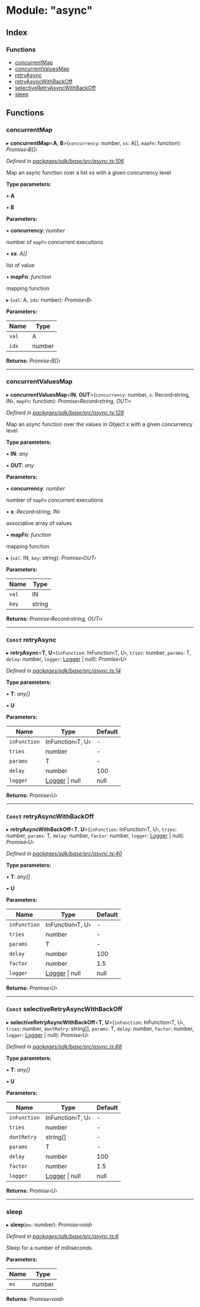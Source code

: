 # Module: "async"

## Index

### Functions

* [concurrentMap](_async_.md#concurrentmap)
* [concurrentValuesMap](_async_.md#concurrentvaluesmap)
* [retryAsync](_async_.md#const-retryasync)
* [retryAsyncWithBackOff](_async_.md#const-retryasyncwithbackoff)
* [selectiveRetryAsyncWithBackOff](_async_.md#const-selectiveretryasyncwithbackoff)
* [sleep](_async_.md#sleep)

## Functions

###  concurrentMap

▸ **concurrentMap**<**A**, **B**>(`concurrency`: number, `xs`: A[], `mapFn`: function): *Promise‹B[]›*

*Defined in [packages/sdk/base/src/async.ts:106](https://github.com/celo-org/celo-monorepo/blob/master/packages/sdk/base/src/async.ts#L106)*

Map an async function over a list xs with a given concurrency level

**Type parameters:**

▪ **A**

▪ **B**

**Parameters:**

▪ **concurrency**: *number*

number of `mapFn` concurrent executions

▪ **xs**: *A[]*

list of value

▪ **mapFn**: *function*

mapping function

▸ (`val`: A, `idx`: number): *Promise‹B›*

**Parameters:**

Name | Type |
------ | ------ |
`val` | A |
`idx` | number |

**Returns:** *Promise‹B[]›*

___

###  concurrentValuesMap

▸ **concurrentValuesMap**<**IN**, **OUT**>(`concurrency`: number, `x`: Record‹string, IN›, `mapFn`: function): *Promise‹Record‹string, OUT››*

*Defined in [packages/sdk/base/src/async.ts:128](https://github.com/celo-org/celo-monorepo/blob/master/packages/sdk/base/src/async.ts#L128)*

Map an async function over the values in Object x with a given concurrency level

**Type parameters:**

▪ **IN**: *any*

▪ **OUT**: *any*

**Parameters:**

▪ **concurrency**: *number*

number of `mapFn` concurrent executions

▪ **x**: *Record‹string, IN›*

associative array of values

▪ **mapFn**: *function*

mapping function

▸ (`val`: IN, `key`: string): *Promise‹OUT›*

**Parameters:**

Name | Type |
------ | ------ |
`val` | IN |
`key` | string |

**Returns:** *Promise‹Record‹string, OUT››*

___

### `Const` retryAsync

▸ **retryAsync**<**T**, **U**>(`inFunction`: InFunction‹T, U›, `tries`: number, `params`: T, `delay`: number, `logger`: [Logger](_logger_.md#logger) | null): *Promise‹U›*

*Defined in [packages/sdk/base/src/async.ts:14](https://github.com/celo-org/celo-monorepo/blob/master/packages/sdk/base/src/async.ts#L14)*

**Type parameters:**

▪ **T**: *any[]*

▪ **U**

**Parameters:**

Name | Type | Default |
------ | ------ | ------ |
`inFunction` | InFunction‹T, U› | - |
`tries` | number | - |
`params` | T | - |
`delay` | number | 100 |
`logger` | [Logger](_logger_.md#logger) &#124; null | null |

**Returns:** *Promise‹U›*

___

### `Const` retryAsyncWithBackOff

▸ **retryAsyncWithBackOff**<**T**, **U**>(`inFunction`: InFunction‹T, U›, `tries`: number, `params`: T, `delay`: number, `factor`: number, `logger`: [Logger](_logger_.md#logger) | null): *Promise‹U›*

*Defined in [packages/sdk/base/src/async.ts:40](https://github.com/celo-org/celo-monorepo/blob/master/packages/sdk/base/src/async.ts#L40)*

**Type parameters:**

▪ **T**: *any[]*

▪ **U**

**Parameters:**

Name | Type | Default |
------ | ------ | ------ |
`inFunction` | InFunction‹T, U› | - |
`tries` | number | - |
`params` | T | - |
`delay` | number | 100 |
`factor` | number | 1.5 |
`logger` | [Logger](_logger_.md#logger) &#124; null | null |

**Returns:** *Promise‹U›*

___

### `Const` selectiveRetryAsyncWithBackOff

▸ **selectiveRetryAsyncWithBackOff**<**T**, **U**>(`inFunction`: InFunction‹T, U›, `tries`: number, `dontRetry`: string[], `params`: T, `delay`: number, `factor`: number, `logger`: [Logger](_logger_.md#logger) | null): *Promise‹U›*

*Defined in [packages/sdk/base/src/async.ts:68](https://github.com/celo-org/celo-monorepo/blob/master/packages/sdk/base/src/async.ts#L68)*

**Type parameters:**

▪ **T**: *any[]*

▪ **U**

**Parameters:**

Name | Type | Default |
------ | ------ | ------ |
`inFunction` | InFunction‹T, U› | - |
`tries` | number | - |
`dontRetry` | string[] | - |
`params` | T | - |
`delay` | number | 100 |
`factor` | number | 1.5 |
`logger` | [Logger](_logger_.md#logger) &#124; null | null |

**Returns:** *Promise‹U›*

___

###  sleep

▸ **sleep**(`ms`: number): *Promise‹void›*

*Defined in [packages/sdk/base/src/async.ts:6](https://github.com/celo-org/celo-monorepo/blob/master/packages/sdk/base/src/async.ts#L6)*

Sleep for a number of milliseconds

**Parameters:**

Name | Type |
------ | ------ |
`ms` | number |

**Returns:** *Promise‹void›*
